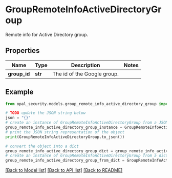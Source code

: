 # GroupRemoteInfoActiveDirectoryGroup

Remote info for Active Directory group.

## Properties

Name | Type | Description | Notes
------------ | ------------- | ------------- | -------------
**group_id** | **str** | The id of the Google group. | 

## Example

```python
from opal_security.models.group_remote_info_active_directory_group import GroupRemoteInfoActiveDirectoryGroup

# TODO update the JSON string below
json = "{}"
# create an instance of GroupRemoteInfoActiveDirectoryGroup from a JSON string
group_remote_info_active_directory_group_instance = GroupRemoteInfoActiveDirectoryGroup.from_json(json)
# print the JSON string representation of the object
print(GroupRemoteInfoActiveDirectoryGroup.to_json())

# convert the object into a dict
group_remote_info_active_directory_group_dict = group_remote_info_active_directory_group_instance.to_dict()
# create an instance of GroupRemoteInfoActiveDirectoryGroup from a dict
group_remote_info_active_directory_group_from_dict = GroupRemoteInfoActiveDirectoryGroup.from_dict(group_remote_info_active_directory_group_dict)
```
[[Back to Model list]](../README.md#documentation-for-models) [[Back to API list]](../README.md#documentation-for-api-endpoints) [[Back to README]](../README.md)


